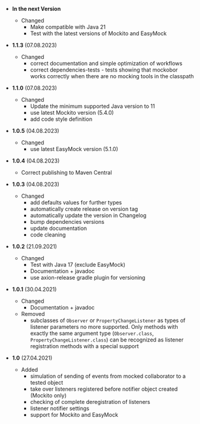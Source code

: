 - **In the next Version**
    - Changed
        - Make compatible with Java 21
        - Test with the latest versions of Mockito and EasyMock

- **1.1.3** (07.08.2023)
    - Changed
        - correct documentation and simple optimization of workflows
        - correct dependencies-tests - tests showing that mockobor works correctly when there are no mocking tools in the classpath

- **1.1.0** (07.08.2023)
    - Changed
        - Update the minimum supported Java version to 11
        - use latest Mockito version (5.4.0)
        - add code style definition

- **1.0.5** (04.08.2023)
    - Changed
        - use latest EasyMock version (5.1.0)

- **1.0.4** (04.08.2023)
    - Correct publishing to Maven Central

- **1.0.3** (04.08.2023)
    - Changed
        - add defaults values for further types
        - automatically create release on version tag
        - automatically update the version in Changelog
        - bump dependencies versions
        - update documentation
        - code cleaning

- **1.0.2** (21.09.2021)
    - Changed
        - Test with Java 17 (exclude EasyMock)
        - Documentation + javadoc
        - use axion-release gradle plugin for versioning

- **1.0.1** (30.04.2021)
    - Changed
        - Documentation + javadoc
    - Removed
        - subclasses of `Observer` or `PropertyChangeListener` as types of listener parameters no more supported. Only
          methods with exactly the same argument type (`Observer.class`, `PropertyChangeListener.class`) can be
          recognized as listener registration methods with a special support

- **1.0** (27.04.2021)
    - Added
        - simulation of sending of events from mocked collaborator to a tested object
        - take over listeners registered before notifier object created (Mockito only)
        - checking of complete deregistration of listeners
        - listener notifier settings
        - support for Mockito and EasyMock
